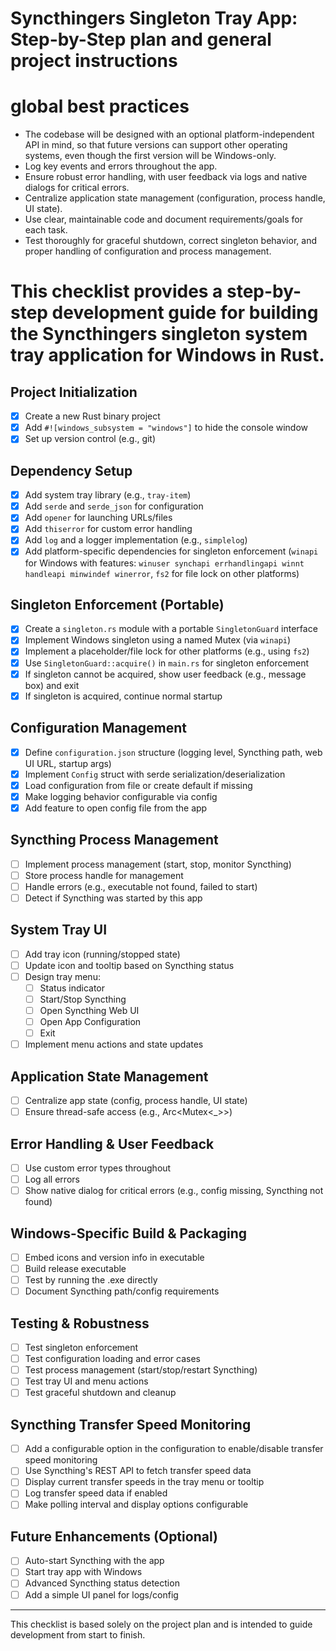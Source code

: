 # Syncthingers Singleton Tray App: Step-by-Step plan and general project instructions

# global best practices
- The codebase will be designed with an optional platform-independent API in mind, so that future versions can support other operating systems, even though the first version will be Windows-only.
- Log key events and errors throughout the app.
- Ensure robust error handling, with user feedback via logs and native dialogs for critical errors.
- Centralize application state management (configuration, process handle, UI state).
- Use clear, maintainable code and document requirements/goals for each task.
- Test thoroughly for graceful shutdown, correct singleton behavior, and proper handling of configuration and process management.

# This checklist provides a step-by-step development guide for building the Syncthingers singleton system tray application for Windows in Rust.

## Project Initialization
- [x] Create a new Rust binary project
- [x] Add `#![windows_subsystem = "windows"]` to hide the console window
- [x] Set up version control (e.g., git)

## Dependency Setup
- [x] Add system tray library (e.g., `tray-item`)
- [x] Add `serde` and `serde_json` for configuration
- [x] Add `opener` for launching URLs/files
- [x] Add `thiserror` for custom error handling
- [x] Add `log` and a logger implementation (e.g., `simplelog`)
- [x] Add platform-specific dependencies for singleton enforcement (`winapi` for Windows with features: `winuser synchapi errhandlingapi winnt handleapi minwindef winerror`, `fs2` for file lock on other platforms)

## Singleton Enforcement (Portable)
- [x] Create a `singleton.rs` module with a portable `SingletonGuard` interface
- [x] Implement Windows singleton using a named Mutex (via `winapi`)
- [x] Implement a placeholder/file lock for other platforms (e.g., using `fs2`)
- [x] Use `SingletonGuard::acquire()` in `main.rs` for singleton enforcement
- [x] If singleton cannot be acquired, show user feedback (e.g., message box) and exit
- [x] If singleton is acquired, continue normal startup

## Configuration Management
- [x] Define `configuration.json` structure (logging level, Syncthing path, web UI URL, startup args)
- [x] Implement `Config` struct with serde serialization/deserialization
- [x] Load configuration from file or create default if missing
- [x] Make logging behavior configurable via config
- [x] Add feature to open config file from the app

## Syncthing Process Management
- [ ] Implement process management (start, stop, monitor Syncthing)
- [ ] Store process handle for management
- [ ] Handle errors (e.g., executable not found, failed to start)
- [ ] Detect if Syncthing was started by this app

## System Tray UI
- [ ] Add tray icon (running/stopped state)
- [ ] Update icon and tooltip based on Syncthing status
- [ ] Design tray menu:
    - [ ] Status indicator
    - [ ] Start/Stop Syncthing
    - [ ] Open Syncthing Web UI
    - [ ] Open App Configuration
    - [ ] Exit
- [ ] Implement menu actions and state updates

## Application State Management
- [ ] Centralize app state (config, process handle, UI state)
- [ ] Ensure thread-safe access (e.g., Arc<Mutex<_>>)

## Error Handling & User Feedback
- [ ] Use custom error types throughout
- [ ] Log all errors
- [ ] Show native dialog for critical errors (e.g., config missing, Syncthing not found)

## Windows-Specific Build & Packaging
- [ ] Embed icons and version info in executable
- [ ] Build release executable
- [ ] Test by running the .exe directly
- [ ] Document Syncthing path/config requirements

## Testing & Robustness
- [ ] Test singleton enforcement
- [ ] Test configuration loading and error cases
- [ ] Test process management (start/stop/restart Syncthing)
- [ ] Test tray UI and menu actions
- [ ] Test graceful shutdown and cleanup

## Syncthing Transfer Speed Monitoring
- [ ] Add a configurable option in the configuration to enable/disable transfer speed monitoring
- [ ] Use Syncthing's REST API to fetch transfer speed data
- [ ] Display current transfer speeds in the tray menu or tooltip
- [ ] Log transfer speed data if enabled
- [ ] Make polling interval and display options configurable

## Future Enhancements (Optional)
- [ ] Auto-start Syncthing with the app
- [ ] Start tray app with Windows
- [ ] Advanced Syncthing status detection
- [ ] Add a simple UI panel for logs/config

---
This checklist is based solely on the project plan and is intended to guide development from start to finish.
